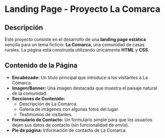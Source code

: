 # Landing Page - Proyecto La Comarca

## Descripción
Este proyecto consiste en el desarrollo de una **landing page estática** sencilla para un tema ficticio: **La Comarca**, una comunidad de casas rurales. La página está construida utilizando únicamente **HTML** y **CSS**.

## Contenido de la Página
- **Encabezado:** Un título principal que introduce a los visitantes a La Comarca.
- **Imagen/Banner:** Una imagen destacada que muestra el paisaje natural de la comunidad.
- **Secciones de Contenido:**
  - Descripción de La Comarca.
  - Galería de imágenes con algunas fotos del lugar.
  - Testimonios de visitantes.
- **Formulario de Contacto:** Un formulario simple para que los usuarios dejen sus datos de contacto (sin funcionalidad de envío).
- **Pie de página:** Información de contacto de La Comarca.


